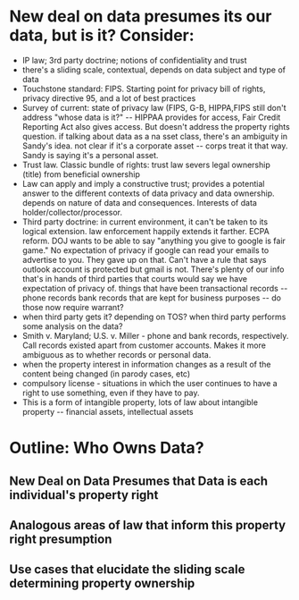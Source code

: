 # New deal on data presumes its our data, but is it? Consider:
* IP law; 3rd party doctrine; notions of confidentiality and trust
* there's a sliding scale, contextual, depends on data subject and type of data
* Touchstone standard: FIPS. Starting point for privacy bill of rights, privacy directive 95, and a lot of best practices 
* Survey of current: state of privacy law (FIPS, G-B, HIPPA,FIPS still don't address "whose data is it?" -- HIPPAA provides for access, Fair Credit Reporting Act also gives access. But doesn't address the property rights question. if talking about data as a na sset class, there's an ambiguity in Sandy's idea. not clear if it's a corporate asset -- corps treat it that way. Sandy is saying it's a personal asset. 
* Trust law. Classic bundle of rights: trust law severs legal ownership (title) from beneficial ownership 
* Law can apply and imply a constructive trust; provides a potential answer to the different contexts of data privacy and data ownership. depends on nature of data and consequences. Interests of data holder/collector/processor. 
* Third party doctrine: in current environment, it can't be taken to its logical extension. law enforcement happily extends it farther. ECPA reform. DOJ wants to be able to say "anything you give to google is fair game." No expectation of privacy if google can read your emails to advertise to you. They gave up on that. Can't have a rule that says outlook account is protected but gmail is not. There's plenty of our info that's in hands of third parties that courts would say we have expectation of privacy of. things that have been transactional records -- phone records bank records that are kept for business purposes -- do those now require warrant? 
* when third party gets it? depending on TOS? when third party performs some analysis on the data?
* Smith v. Maryland; U.S. v. Miller - phone and bank records, respectively. Call records existed apart from customer accounts. Makes it more ambiguous as to whether records or personal data.
* when the property interest in information changes as a result of the content being changed (in parody cases, etc)
* compulsory license - situations in which the user continues to have a right to use something, even if they have to pay. 
* This is a form of intangible property, lots of law about intangible property -- financial assets, intellectual assets

# Outline: Who Owns Data?
## New Deal on Data Presumes that Data is each individual's property right
## Analogous areas of law that inform this property right presumption
## Use cases that elucidate the sliding scale determining property ownership
